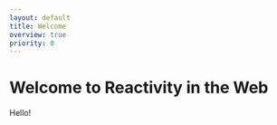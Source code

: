 ```yaml
---
layout: default
title: Welcome
overview: true
priority: 0
---
```



Welcome to Reactivity in the Web
================================

Hello!

